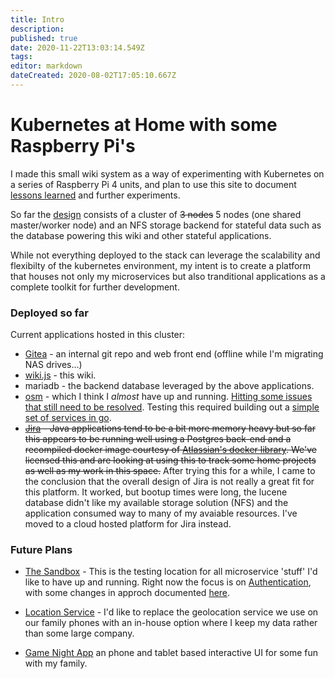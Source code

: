 ```yaml
---
title: Intro
description: 
published: true
date: 2020-11-22T13:03:14.549Z
tags: 
editor: markdown
dateCreated: 2020-08-02T17:05:10.667Z
---
```


# Kubernetes at Home with some Raspberry Pi's
I made this small wiki system as a way of experimenting with Kubernetes on a series of Raspberry Pi 4 units, and plan to use this site to document [lessons learned](/Platform/Lessons) and further experiments.

So far the [design](/Platform/Design) consists of a cluster of ~~3 nodes~~ 5 nodes (one shared master/worker node) and an NFS storage backend for stateful data such as the database powering this wiki and other stateful applications.

While not everything deployed to the stack can leverage the scalability and flexibilty of the kubernetes environment, my intent is to create a platform that houses not only my microservices but also tranditional applications as a complete toolkit for further development.

### Deployed so far
Current applications hosted in this cluster:
* [Gitea](https://git.jhbutler.info)  - an internal git repo and web front end (offline while I'm migrating NAS drives...)
* [wiki.js](https://wiki.jhbutler.info) - this wiki.
* mariadb - the backend database leveraged by the above applications.
* [osm](https://openservicemesh.io/) - which I think I *almost* have up and running. [Hitting some issues that still need to be resolved](/Platform/osm). Testing this required building out a [simple set of services in go](https://github.com/Joel-Butler/mesh-test). 
*  ~~[Jira](https://jira.jhbutler.info) - Java applications tend to be a bit more memory heavy but so far this appears to be running well using a Postgres back-end and a recompiled docker image courtesy of [Atlassian's docker library](https://bitbucket.org/atlassian-docker/docker-atlassian-jira/). We've licensed this and are looking at using  this to track some home projects as well as my work in this space.~~ After trying this for a while, I came to the conclusion that the overall design of Jira is not really a great fit for this platform. It worked, but bootup times were long, the lucene database didn't like my available storage solution (NFS) and the application consumed way to many of my avaiable resources. I've moved to a cloud hosted platform for Jira instead. 


### Future Plans
* [The Sandbox](Apps/Sandbox/Overview) - This is the testing location for all microservice 'stuff' I'd like to have up and running. Right now the focus is on [Authentication](Platform/authentication), with some changes in approch documented [here](/Apps/AuthenticationValidator).

* [Location Service](/Apps/FamilyLocation/Overview) - I'd like to replace the geolocation service we use on our family phones with an in-house option where I keep my data rather than some large company.

* [Game Night App](/Apps/GameNight) an phone and tablet based interactive UI for some fun with my family. 



